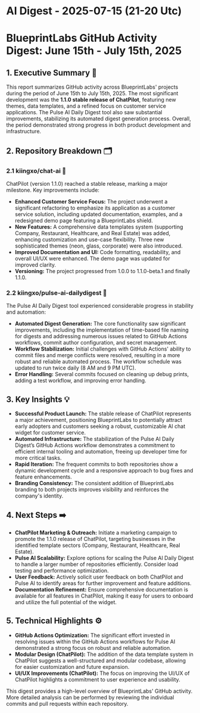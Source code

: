 # AI Digest - 2025-07-15 (21-20 Utc)

# BlueprintLabs GitHub Activity Digest: June 15th - July 15th, 2025

## 1. Executive Summary 🚀

This report summarizes GitHub activity across BlueprintLabs' projects during the period of June 15th to July 15th, 2025.  The most significant development was the **1.1.0 stable release of ChatPilot**, featuring new themes, data templates, and a refined focus on customer service applications.  The Pulse AI Daily Digest tool also saw substantial improvements, stabilizing its automated digest generation process.  Overall, the period demonstrated strong progress in both product development and infrastructure.

## 2. Repository Breakdown 🗂️

### 2.1 kiingxo/chat-ai 💬

ChatPilot (version 1.1.0) reached a stable release, marking a major milestone. Key improvements include:

* **Enhanced Customer Service Focus:**  The project underwent a significant refactoring to emphasize its application as a customer service solution, including updated documentation, examples, and a redesigned demo page featuring a BlueprintLabs shield.
* **New Features:**  A comprehensive data templates system (supporting Company, Restaurant, Healthcare, and Real Estate) was added, enhancing customization and use-case flexibility. Three new sophisticated themes (neon, glass, corporate) were also introduced.
* **Improved Documentation and UI:**  Code formatting, readability, and overall UI/UX were enhanced.  The demo page was updated for improved clarity.
* **Versioning:**  The project progressed from 1.0.0 to 1.1.0-beta.1 and finally 1.1.0.


### 2.2 kiingxo/pulse-ai-dailydigest 🤖

The Pulse AI Daily Digest tool experienced considerable progress in stability and automation:

* **Automated Digest Generation:** The core functionality saw significant improvements, including the implementation of time-based file naming for digests and addressing numerous issues related to GitHub Actions workflows, commit author configuration, and secret management.
* **Workflow Stabilization:** Initial challenges with GitHub Actions' ability to commit files and merge conflicts were resolved, resulting in a more robust and reliable automated process. The workflow schedule was updated to run twice daily (8 AM and 9 PM UTC).
* **Error Handling:**  Several commits focused on cleaning up debug prints, adding a test workflow, and improving error handling.

## 3. Key Insights 💡

* **Successful Product Launch:** The stable release of ChatPilot represents a major achievement, positioning BlueprintLabs to potentially attract early adopters and customers seeking a robust, customizable AI chat widget for customer service.
* **Automated Infrastructure:** The stabilization of the Pulse AI Daily Digest’s GitHub Actions workflow demonstrates a commitment to efficient internal tooling and automation, freeing up developer time for more critical tasks.
* **Rapid Iteration:**  The frequent commits to both repositories show a dynamic development cycle and a responsive approach to bug fixes and feature enhancements.
* **Branding Consistency:**  The consistent addition of BlueprintLabs branding to both projects improves visibility and reinforces the company's identity.

## 4. Next Steps ➡️

* **ChatPilot Marketing & Outreach:** Initiate a marketing campaign to promote the 1.1.0 release of ChatPilot, targeting businesses in the identified template sectors (Company, Restaurant, Healthcare, Real Estate).
* **Pulse AI Scalability:** Explore options for scaling the Pulse AI Daily Digest to handle a larger number of repositories efficiently. Consider load testing and performance optimization.
* **User Feedback:**  Actively solicit user feedback on both ChatPilot and Pulse AI to identify areas for further improvement and feature additions.
* **Documentation Refinement:**  Ensure comprehensive documentation is available for all features in ChatPilot, making it easy for users to onboard and utilize the full potential of the widget.


## 5. Technical Highlights ⚙️

* **GitHub Actions Optimization:**  The significant effort invested in resolving issues within the GitHub Actions workflows for Pulse AI demonstrated a strong focus on robust and reliable automation.
* **Modular Design (ChatPilot):** The addition of the data template system in ChatPilot suggests a well-structured and modular codebase, allowing for easier customization and future expansion.
* **UI/UX Improvements (ChatPilot):** The focus on improving the UI/UX of ChatPilot highlights a commitment to user experience and usability.


This digest provides a high-level overview of BlueprintLabs' GitHub activity.  More detailed analysis can be performed by reviewing the individual commits and pull requests within each repository.
